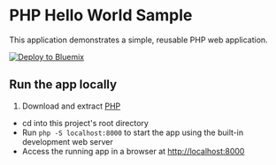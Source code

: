 # PHP Hello World Sample

This application demonstrates a simple, reusable PHP web application.

[![Deploy to Bluemix](https://bluemix.net/deploy/button.png)](https://bluemix.net/deploy?repository=https://github.com/IBM-Bluemix/php-helloworld)

## Run the app locally

1. Download and extract [PHP][]
+ cd into this project's root directory
+ Run `php -S localhost:8000` to start the app using the built-in development web server
+ Access the running app in a browser at [http://localhost:8000]()

[PHP]: http://php.net/downloads.php
